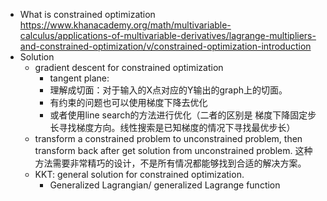 * What is constrained optimization
https://www.khanacademy.org/math/multivariable-calculus/applications-of-multivariable-derivatives/lagrange-multipliers-and-constrained-optimization/v/constrained-optimization-introduction
* Solution
    * gradient descent for constrained optimization
        * tangent plane: 
         * 理解成切面：对于输入的X点对应的Y输出的graph上的切面。
         * 有约束的问题也可以使用梯度下降去优化
         * 或者使用line search的方法进行优化（二者的区别是 梯度下降固定步长寻找梯度方向。线性搜索是已知梯度的情况下寻找最优步长）
    * transform a constrained problem to unconstrained problem, then transform back after get solution from unconstrained problem. 这种方法需要非常精巧的设计，不是所有情况都能够找到合适的解决方案。
    * KKT: general solution for constrained optimization.
      * Generalized Lagrangian/ generalized Lagrange function
